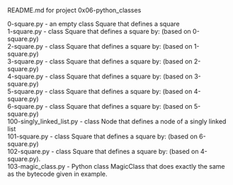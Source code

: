 README.md for project 0x06-python_classes

0-square.py - an empty class Square that defines a square\
1-square.py - class Square that defines a square by: (based on 0-square.py)\
2-square.py - class Square that defines a square by: (based on 1-square.py)\
3-square.py - class Square that defines a square by: (based on 2-square.py)\
4-square.py - class Square that defines a square by: (based on 3-square.py)\
5-square.py - class Square that defines a square by: (based on 4-square.py)\
6-square.py - class Square that defines a square by: (based on 5-square.py)\
100-singly_linked_list.py - class Node that defines a node of a singly linked list\
101-square.py - class Square that defines a square by: (based on 6-square.py)\
102-square.py - class Square that defines a square by: (based on 4-square.py).\
103-magic_class.py - Python class MagicClass that does exactly the same as the bytecode given in example.